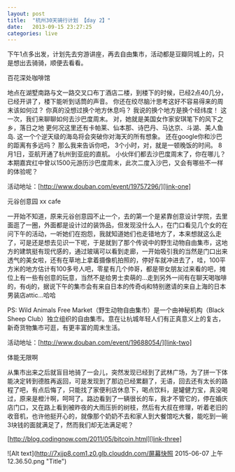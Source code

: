 ```yaml
---
layout: post
title:  "杭州30天骑行计划 【day 2】"
date:   2013-09-15 23:27:25
categories: live
---
```


下午1点多出发，计划先去穷游讲座，再去自由集市，活动都是豆瓣同城上的，只是想出去骑骑，顺便去看看。

百花深处咖啡馆

地点在湖墅南路与文一路交叉口布丁酒店二楼，到楼下的时候，已经2点40几分，已经开讲了，楼下能听到话筒的声音。
你还在绞尽脑汁思考这好不容易得来的周末该如何过？
你真的没想过换个地方休息吗？
我说的换个地方是换个经纬度！
这一次，我们来聊聊如何去沙巴度周末。
对，她就是美国女作家安琪笔下的风下之乡，落日之地
更何况这里还有卡帕莱、仙本那、诗巴丹、马达京、斗湖、美人鱼岛.
这一个个逆天级的海岛将会突破你对海天的所有想象。
还在google你和沙巴的距离有多远吗？
那么我来告诉你吧，
3个小时，对，就是一顿晚饭的时间。
8月1日，亚航开通了杭州到亚庇的直航。
小伙伴们都去沙巴度周末了，你在哪儿？
本期嘉宾红中曾以1500元游历沙巴度周末，此次二度入沙巴，又会有哪些不一样的体验呢？

活动地址：[http://www.douban.com/event/19757296/][link-one]

元谷创意园 xx cafe

一开始不知道，原来元谷创意园不止一个，去的第一个是紧靠创意设计学院，去里面逛了一圈，外面都是设计过的装饰品，但发现没什么人，在门口看见几个女的在问下午的活动，一听她们在抱怨，我就知道她们也走错地方了，本来想就这么走了，可是还是想去见识一下呢，于是就到了那个传说中的野生动物自由集市，这地方的建筑挺有现代感的，通过玻璃可以看到走廊，一开始吸引我的当然是门口出来透气的美女啦，还有在草地上拿着摄像机拍照的，停好车就冲进去了，哇，100平方米的地方估计有100多号人吧，零星有几个帅哥，都是带女朋友过来看的吧，摊位上有一些有创意的玩意，当然不是给男士卖萌的...走到另外一间有在聊天喝咖啡的，有dj的，据说下午的集市会有来自日本的传奇dj和特别邀请的来自上海的日本男装店attic...哈哈

PS: Wild Animals Free Market（野生动物自由集市）是一个由神秘机构（Black Sheep Club）独立组织的自由集市。意在让杭城年轻人们有正真意义上的复古，新奇货物集市可逛，有更丰富的周末生活。

活动地址：[http://www.douban.com/event/19688054/][link-two]

体能无限啊

从集市出来之后就盲目地骑了一会儿，突然发现已经到了武林广场，为了拼一下体能决定转到德胜再返回，可是发现到了那边已经累翻了，无语，回去还有太长的路程了吧，有点后悔了，只能找了家便利店休息下，喝点饮料，是罐健力宝，真没喝过，原来是橙汁啊，呵呵了。路边看到了一辆很长的车，我才不管它的，停在婚庆店门口，又在路上看到被昨夜的大雨压折的树枝，然后有大叔在修理，听着老旧的收音机，也许他挺开心的，就像那个奶奶不去和家人到大餐馆吃大餐，能吃到一碗3块钱的面就满足了，然而我们却无法满足呢？

[http://blog.codingnow.com/2011/05/bitcoin.html][link-three]

![Alt text](http://7xjjp8.com1.z0.glb.clouddn.com/屏幕快照 2015-06-07 上午12.36.50.png "Title")

[link-one]: http://www.douban.com/event/19757296/
[link-two]: http://www.douban.com/event/19688054/
[link-three]: http://blog.codingnow.com/2011/05/bitcoin.html
